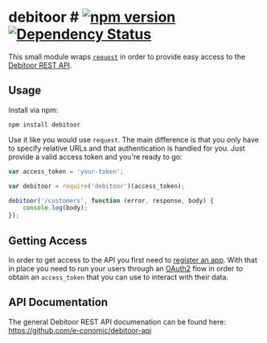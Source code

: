 # debitoor # [![npm version](https://badge.fury.io/js/debitoor.svg)](http://badge.fury.io/js/debitoor) [![Dependency Status](https://david-dm.org/e-conomic/node-debitoor.svg)](https://david-dm.org/e-conomic/node-debitoor)
This small module wraps [`request`](https://github.com/mikeal/request) in order to provide easy access to the [Debitoor REST API](https://api.debitoor.com/api).

## Usage ##
Install via npm:

```
npm install debitoor
```

Use it like you would use `request`. The main difference is that you only have to specify relative URLs and that authentication is handled for you. Just provide a valid access token and you're ready to go:

```js
var access_token = 'your-token';

var debitoor = require('debitoor')(access_token);

debitoor('/customers', function (error, response, body) {
	console.log(body);
});
```

## Getting Access ##
In order to get access to the API you first need to [register an app](https://github.com/e-conomic/debitoor-api#registration). With that in place you need to run your users through an [OAuth2](https://github.com/e-conomic/debitoor-api/blob/master/pages/authentication.md) flow in order to obtain an `access_token` that you can use to interact with their data.


## API Documentation ##
The general Debitoor REST API documenation can be found here: https://github.com/e-conomic/debitoor-api